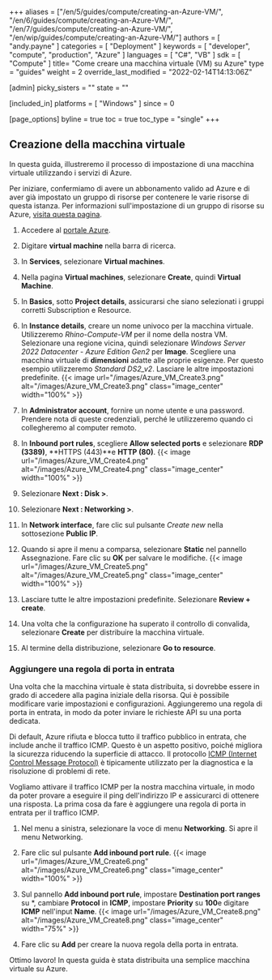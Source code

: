 ﻿+++
aliases = ["/en/5/guides/compute/creating-an-Azure-VM/", "/en/6/guides/compute/creating-an-Azure-VM/", "/en/7/guides/compute/creating-an-Azure-VM/", "/en/wip/guides/compute/creating-an-Azure-VM/"]
authors = [ "andy.payne" ]
categories = [ "Deployment" ]
keywords = [ "developer", "compute", "production", "Azure" ]
languages = [ "C#", "VB" ]
sdk = [ "Compute" ]
title= "Come creare una macchina virtuale (VM) su Azure"
type = "guides"
weight = 2
override_last_modified = "2022-02-14T14:13:06Z"

[admin]
picky_sisters = ""
state = ""

[included_in]
platforms = [ "Windows" ]
since = 0

[page_options]
byline = true
toc = true
toc_type = "single"
+++

## Creazione della macchina virtuale

In questa guida, illustreremo il processo di impostazione di una macchina virtuale utilizzando i servizi di Azure. 

Per iniziare, confermiamo di avere un abbonamento valido ad Azure e di aver già impostato un gruppo di risorse per contenere le varie risorse di questa istanza. Per informazioni sull'impostazione di un gruppo di risorse su Azure, [visita questa pagina](https://docs.microsoft.com/en-us/azure/azure-resource-manager/management/manage-resource-groups-portal).

1. Accedere al [portale Azure](https://portal.azure.com/#home).

1. Digitare **virtual machine** nella barra di ricerca.

1. In **Services**, selezionare **Virtual machines**.

1. Nella pagina **Virtual machines**, selezionare **Create**, quindi **Virtual Machine**.

1. In **Basics**, sotto **Project details**, assicurarsi che siano selezionati i gruppi corretti Subscription e Resource.

1. In **Instance details**, creare un nome univoco per la macchina virtuale. Utilizzeremo *Rhino-Compute-VM* per il nome della nostra VM. Selezionare una regione vicina, quindi selezionare *Windows Server 2022 Datacenter - Azure Edition Gen2* per **Image**. Scegliere una macchina virtuale di **dimensioni** adatte alle proprie esigenze. Per questo esempio utilizzeremo *Standard DS2_v2*. Lasciare le altre impostazioni predefinite.
{{< image url="/images/Azure_VM_Create3.png" alt="/images/Azure_VM_Create3.png" class="image_center" width="100%" >}}

1. In **Administrator account**, fornire un nome utente e una password. Prendere nota di queste credenziali, perché le utilizzeremo quando ci collegheremo al computer remoto.

1. In **Inbound port rules**, scegliere **Allow selected ports** e selezionare **RDP (3389)**, **HTTPS (443)**e **HTTP (80)**.
{{< image url="/images/Azure_VM_Create4.png" alt="/images/Azure_VM_Create4.png" class="image_center" width="100%" >}}

1. Selezionare **Next : Disk >**.

1. Selezionare **Next : Networking >**.

1. In **Network interface**, fare clic sul pulsante *Create new* nella sottosezione **Public IP**.

1. Quando si apre il menu a comparsa, selezionare **Static** nel pannello Assegnazione. Fare clic su **OK** per salvare le modifiche.
{{< image url="/images/Azure_VM_Create5.png" alt="/images/Azure_VM_Create5.png" class="image_center" width="100%" >}}

1. Lasciare tutte le altre impostazioni predefinite. Selezionare **Review + create**.

1. Una volta che la configurazione ha superato il controllo di convalida, selezionare **Create** per distribuire la macchina virtuale.

1. Al termine della distribuzione, selezionare **Go to resource**.

### Aggiungere una regola di porta in entrata

Una volta che la macchina virtuale è stata distribuita, si dovrebbe essere in grado di accedere alla pagina iniziale della risorsa. Qui è possibile modificare varie impostazioni e configurazioni. Aggiungeremo una regola di porta in entrata, in modo da poter inviare le richieste API su una porta dedicata.

Di default, Azure rifiuta e blocca tutto il traffico pubblico in entrata, che include anche il traffico ICMP. Questo è un aspetto positivo, poiché migliora la sicurezza riducendo la superficie di attacco. Il protocollo [ICMP (Internet Control Message Protocol)](https://en.wikipedia.org/wiki/Internet_Control_Message_Protocol) è tipicamente utilizzato per la diagnostica e la risoluzione di problemi di rete. 

Vogliamo attivare il traffico ICMP per la nostra macchina virtuale, in modo da poter provare a eseguire il ping dell'indirizzo IP e assicurarci di ottenere una risposta. La prima cosa da fare è aggiungere una regola di porta in entrata per il traffico ICMP. 

1. Nel menu a sinistra, selezionare la voce di menu **Networking**. Si apre il menu Networking.

1. Fare clic sul pulsante **Add inbound port rule**.
{{< image url="/images/Azure_VM_Create6.png" alt="/images/Azure_VM_Create6.png" class="image_center" width="100%" >}}

1. Sul pannello **Add inbound port rule**, impostare **Destination port ranges** su *, cambiare **Protocol** in **ICMP**, impostare **Priority** su **100**e digitare **ICMP** nell'input **Name**.
{{< image url="/images/Azure_VM_Create8.png" alt="/images/Azure_VM_Create8.png" class="image_center" width="75%" >}}

1. Fare clic su **Add** per creare la nuova regola della porta in entrata.

Ottimo lavoro! In questa guida è stata distribuita una semplice macchina virtuale su Azure.